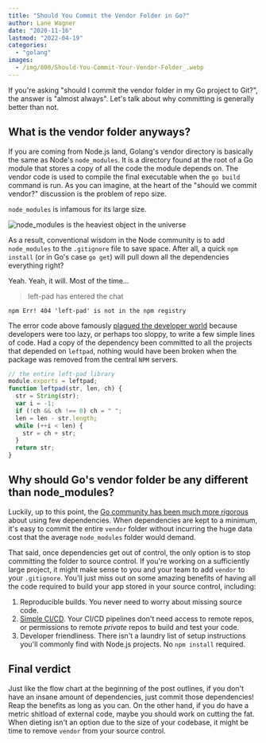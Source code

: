 ```yaml
---
title: "Should You Commit the Vendor Folder in Go?"
author: Lane Wagner
date: "2020-11-16"
lastmod: "2022-04-19"
categories:
  - "golang"
images:
  - /img/800/Should-You-Commit-Your-Vendor-Folder_.webp
---
```


If you're asking "should I commit the vendor folder in my Go project to Git?", the answer is "almost always". Let's talk about why committing is generally better than not.

## What is the vendor folder anyways?

If you are coming from Node.js land, Golang's vendor directory is basically the same as Node's `node_modules`. It is a directory found at the root of a Go module that stores a copy of all the code the module depends on. The vendor code is used to compile the final executable when the `go build` command is run. As you can imagine, at the heart of the "should we commit vendor?" discussion is the problem of repo size.

`node_modules` is infamous for its large size.

![node_modules is the heaviest object in the universe](/img/800/tfugj4n3l6ez-300x216.png)

As a result, conventional wisdom in the Node community is to add `node_modules` to the `.gitignore` file to save space. After all, a quick `npm install` (or in Go's case `go get`) will pull down all the dependencies everything right?

Yeah. Yeah, it will. Most of the time...

> left-pad has entered the chat

`npm Err! 404 'left-pad' is not in the npm registry`

The error code above famously [plagued the developer world](https://qz.com/646467/how-one-programmer-broke-the-internet-by-deleting-a-tiny-piece-of-code/) because developers were too lazy, or perhaps too sloppy, to write a few simple lines of code. Had a copy of the dependency been committed to all the projects that depended on `leftpad`, nothing would have been broken when the package was removed from the central `NPM` servers.

```js
// the entire left-pad library
module.exports = leftpad;
function leftpad(str, len, ch) {
  str = String(str);
  var i = -1;
  if (!ch && ch !== 0) ch = " ";
  len = len - str.length;
  while (++i < len) {
    str = ch + str;
  }
  return str;
}
```

## Why should Go's vendor folder be any different than node_modules?

Luckily, up to this point, the [Go community has been much more rigorous](https://research.swtch.com/deps) about using few dependencies. When dependencies are kept to a minimum, it's easy to commit the entire `vendor` folder without incurring the huge data cost that the average `node_modules` folder would demand.

That said, once dependencies get out of control, the only option is to stop committing the folder to source control. If you're working on a sufficiently large project, it might make sense to you and your team to add `vendor` to your `.gitignore`. You'll just miss out on some amazing benefits of having all the code required to build your app stored in your source control, including:

1. Reproducible builds. You never need to worry about missing source code.
2. [Simple CI/CD](https://www.boot.dev/courses/learn-ci-cd-github-docker). Your CI/CD pipelines don't need access to remote repos, or permissions to remote _private_ repos to build and test your code.
3. Developer friendliness. There isn't a laundry list of setup instructions you'll commonly find with Node.js projects. No `npm install` required.

## Final verdict

Just like the flow chart at the beginning of the post outlines, if you don't have an insane amount of dependencies, just commit those dependencies! Reap the benefits as long as you can. On the other hand, if you do have a metric shitload of external code, maybe you should work on cutting the fat. When dieting isn't an option due to the size of your codebase, it might be time to remove `vendor` from your source control.
